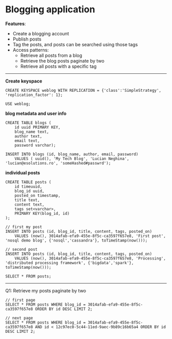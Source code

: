 # Blogging application

**Features**:
- Create a blogging account
- Publish posts
- Tag the posts, and posts can be searched using those tags
- Access patterns:
    - Retrieve all posts from a blog
    - Retrieve the blog posts paginate by two
    - Retrieve all posts with a specific tag 
---

**Create keyspace**
```
CREATE KEYSPACE weblog WITH REPLICATION = {'class':'SimpleStrategy', 'replication_factor': 1};

USE weblog;
```

**blog metadata and user info**
```
CREATE TABLE blogs (
    id uuid PRIMARY KEY, 
    blog_name text,
    author text, 
    email text, 
    password varchar);

INSERT INTO blogs (id, blog_name, author, email, password)
    VALUES ( uuid(), 'My Tech Blog', 'Lucian Neghina', 'lucian@esolutions.ro', 'someHashed#passwrd');

```

**individual posts**
```
CREATE TABLE posts (
    id timeuuid, 
    blog_id uuid, 
    posted_on timestamp, 
    title text, 
    content text, 
    tags set<varchar>, 
    PRIMARY KEY(blog_id, id)
);

// first my post 
INSERT INTO posts (id, blog_id, title, content, tags, posted_on) 
    VALUES (now(), 3014afab-efa9-455e-8f5c-ca3597f657e8, 'First post', 'nosql demo blog', {'nosql','cassandra'}, toTimeStamp(now()));

// second post
INSERT INTO posts (id, blog_id, title, content, tags, posted_on) 
    VALUES (now(), 3014afab-efa9-455e-8f5c-ca3597f657e8, 'Processing', 'distributed processing framework', {'bigdata','spark'}, toTimeStamp(now()));

SELECT * FROM posts;

```

---

Q1: Retrieve my posts paginate by two
```
// first page
SELECT * FROM posts WHERE blog_id = 3014afab-efa9-455e-8f5c-ca3597f657e8 ORDER BY id DESC LIMIT 2;

// next page 
SELECT * FROM posts WHERE blog_id = 3014afab-efa9-455e-8f5c-ca3597f657e8 AND id < 12c97ec0-5c44-11ed-9aec-9b89c16b65a4 ORDER BY id DESC LIMIT 2;
```